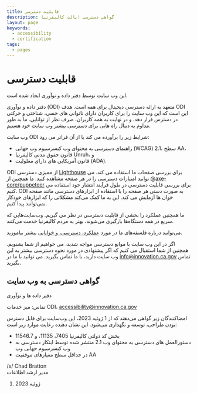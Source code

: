 ```yaml
---
title: قابلیت دسترسی
description: گواهی دسترسی ایالت کالیفرنیا
layout: page
keywords:
  - accessibility
  - certification
tags:
  - pages
---
```


# قابلیت دسترسی

این وب سایت توسط دفتر داده و نوآوری ایجاد شده است.

دفتر داده و نوآوری (ODI) متعهد به ارائه دسترسی دیجیتال برای همه است. هدف ODI این است که این وب سایت را برای کاربران دارای ناتوانی های حسی، شناختی و حرکتی در دسترس قرار دهد. و در نهایت به همه کاربران، صرف نظر از توانایی. ما به طور مداوم به دنبال راه هایی برای دسترسی بیشتر وب سایت خود هستیم.

وب سایت ODI شرایط زیر را برآورده می کند یا از آن فراتر می رود:

- راهنمای دسترسی به محتوای وب کنسرسیوم وب جهانی (WCAG) 2.1، سطح AA،
- قانون حقوق مدنی کالیفرنیا Unruh، و
- قانون آمریکایی های دارای معلولیت (ADA).

ODI از ممیزی دسترسی [Lighthouse](https://developer.chrome.com/en/docs/lighthouse/performance/performance-scoring/) برای بررسی صفحات ما استفاده می کند. می توانید امتیازات دسترسی را در هر صفحه مشاهده کنید. ما همچنین از [@axe-core/puppeteer](https://www.npmjs.com/package/@axe-core/puppeteer) برای بررسی قابلیت دسترسی در طول فرآیند انتشار خود استفاده می کنیم. ODI به صورت دستی هر صفحه را با استفاده از ابزارهای دسترسی مانند صفحه خوان ها آزمایش می کند. این به ما کمک می‌کند مشکلاتی را که ابزارهای خودکار نمی‌توانند پیدا کنیم.

ما همچنین عملکرد را بخشی از قابلیت دسترسی در نظر می گیریم. وب‌سایت‌هایی که سریع در همه دستگاه‌ها بارگیری می‌شوند، بهتر به مردم کالیفرنیا خدمت می‌کنند.

می‌توانید درباره فلسفه‌های ما در مورد [عملکرد، دسترسی، و خوانایی](https://innovation.ca.gov/page-score-info/) بیشتر بیاموزید.

اگر در این وب سایت با موانع دسترسی مواجه شدید، می خواهیم از شما بشنویم. همچنین از شما استقبال می کنیم که اگر پیشنهادی در مورد نحوه دسترسی بیشتر به این وب سایت دارید، با ما تماس بگیرید. می توانید با ما در [info@innovation.ca.gov](mailto:info@innovation.ca.gov) تماس بگیرید.

## گواهی دسترسی به وب سایت

دفتر داده ها و نوآوری

تماس: میز خدمات ODI، [accessibility@innovation.ca.gov](mailto:accessibility@innovation.ca.gov)

امضاکنندگان زیر گواهی می‌دهند که از 1 ژوئیه 2023، این وب‌سایت برای قابل دسترس بودن طراحی، توسعه و نگهداری می‌شود. این نشان دهنده رعایت موارد زیر است:

- بخش کد دولتی کالیفرنیا 7405، 11135، و 11546.7
- دستورالعمل های دسترسی به محتوای وب 2.1 منتشر شده توسط ابتکار دسترسی به وب کنسرسیوم جهانی وب
- در حداقل سطح معیارهای موفقیت AA

/s/ Chad Bratton <br>
مدیر ارشد اطلاعات <br>

1. ژوئیه 2023

